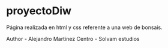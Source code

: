 # proyectoDiw

Página realizada en html y css referente a una web de bonsais.



Author - Alejandro Martínez
Centro  - Solvam estudios
